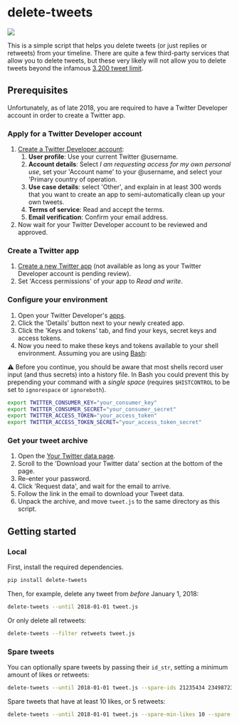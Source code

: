 # delete-tweets

![](https://github.com/koenrh/delete-tweets/workflows/build/badge.svg)

This is a simple script that helps you delete tweets (or just replies or retweets)
from your timeline. There are quite a few third-party services that allow you
to delete tweets, but these very likely will not allow you to delete tweets beyond
the infamous [3,200 tweet limit](https://web.archive.org/web/20131019125213/https://dev.twitter.com/discussions/276).

## Prerequisites

Unfortunately, as of late 2018, you are required to have a Twitter Developer account
in order to create a Twitter app.

### Apply for a Twitter Developer account

1. [Create a Twitter Developer account](https://developer.twitter.com/en/apply):
    1. **User profile**: Use your current Twitter @username.
    1. **Account details**: Select *I am requesting access for my own personal use*,
      set your 'Account name' to your @username, and select your 'Primary country
      of operation.
    1. **Use case details**: select 'Other', and explain in at least 300 words that
      you want to create an app to semi-automatically clean up your own tweets.
    1. **Terms of service**: Read and accept the terms.
    1. **Email verification**: Confirm your email address.
1. Now wait for your Twitter Developer account to be reviewed and approved.

### Create a Twitter app

1. [Create a new Twitter app](https://developer.twitter.com/en/apps/create) (not
  available as long as your Twitter Developer account is pending review).
1. Set 'Access permissions' of your app to *Read and write*.

### Configure your environment

1. Open your Twitter Developer's [apps](https://developer.twitter.com/en/apps).
1. Click the 'Details' button next to your newly created app.
1. Click the 'Keys and tokens' tab, and find your keys, secret keys and access tokens.
1. Now you need to make these keys and tokens available to your shell environment.
  Assuming you are using [Bash](https://en.wikipedia.org/wiki/Bash_(Unix_shell)):

:warning: Before you continue, you should be aware that most shells record user
input (and thus secrets) into a history file. In Bash you could prevent this by
prepending your command with a _single space_ (requires `$HISTCONTROL` to be set
to `ignorespace` or `ignoreboth`).

```bash
export TWITTER_CONSUMER_KEY="your_consumer_key"
export TWITTER_CONSUMER_SECRET="your_consumer_secret"
export TWITTER_ACCESS_TOKEN="your_access_token"
export TWITTER_ACCESS_TOKEN_SECRET="your_access_token_secret"
```

### Get your tweet archive

1. Open the [Your Twitter data page](https://twitter.com/settings/your_twitter_data).
1. Scroll to the 'Download your Twitter data' section at the bottom of the page.
1. Re-enter your password.
1. Click 'Request data', and wait for the email to arrive.
1. Follow the link in the email to download your Tweet data.
1. Unpack the archive, and move `tweet.js` to the same directory as this script.

## Getting started

### Local

First, install the required dependencies.

```bash
pip install delete-tweets
```

Then, for example, delete any tweet from _before_ January 1, 2018:

```bash
delete-tweets --until 2018-01-01 tweet.js
```

Or only delete all retweets:

```bash
delete-tweets --filter retweets tweet.js
```

### Spare tweets

You can optionally spare tweets by passing their `id_str`, setting a minimum amount of likes or retweets:

```bash
delete-tweets --until 2018-01-01 tweet.js --spare-ids 21235434 23498723 23498723
```

Spare tweets that have at least 10 likes, or 5 retweets:

```bash
delete-tweets --until 2018-01-01 tweet.js --spare-min-likes 10 --spare-min-retweets 5
```
